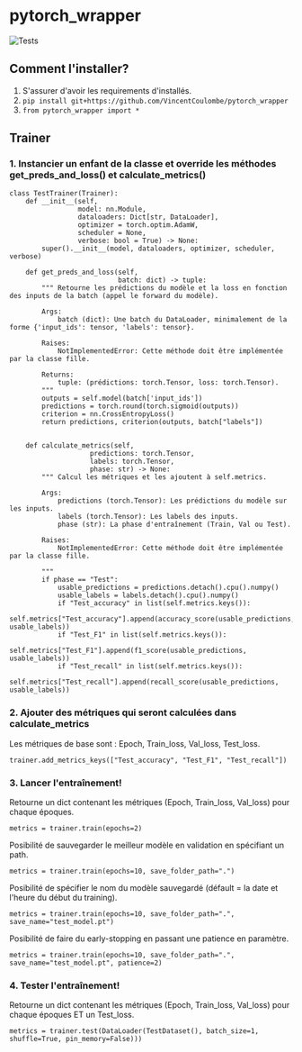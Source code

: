 # pytorch_wrapper
![Tests](https://github.com/VincentCoulombe/pytorch_wrapper/actions/workflows/tests.yml/badge.svg)
## Comment l'installer?
1. S'assurer d'avoir les requirements d'installés.
2. `pip install git+https://github.com/VincentCoulombe/pytorch_wrapper`
3. `from pytorch_wrapper import *`

## Trainer  

### 1. Instancier un enfant de la classe et override les méthodes get_preds_and_loss() et calculate_metrics()
```
class TestTrainer(Trainer):
    def __init__(self,
                 model: nn.Module,
                 dataloaders: Dict[str, DataLoader],
                 optimizer = torch.optim.AdamW,
                 scheduler = None,
                 verbose: bool = True) -> None:
        super().__init__(model, dataloaders, optimizer, scheduler, verbose)
        
    def get_preds_and_loss(self,
                           batch: dict) -> tuple:
        """ Retourne les prédictions du modèle et la loss en fonction des inputs de la batch (appel le forward du modèle).

        Args:
            batch (dict): Une batch du DataLoader, minimalement de la forme {'input_ids': tensor, 'labels': tensor}.

        Raises:
            NotImplementedError: Cette méthode doit être implémentée par la classe fille.

        Returns:
            tuple: (prédictions: torch.Tensor, loss: torch.Tensor).
        """
        outputs = self.model(batch['input_ids'])
        predictions = torch.round(torch.sigmoid(outputs)) 
        criterion = nn.CrossEntropyLoss()
        return predictions, criterion(outputs, batch["labels"])
    
    
    def calculate_metrics(self,
                    predictions: torch.Tensor,
                    labels: torch.Tensor,
                    phase: str) -> None:
        """ Calcul les métriques et les ajoutent à self.metrics.

        Args:
            predictions (torch.Tensor): Les prédictions du modèle sur les inputs.
            labels (torch.Tensor): Les labels des inputs.
            phase (str): La phase d'entraînement (Train, Val ou Test).

        Raises:
            NotImplementedError: Cette méthode doit être implémentée par la classe fille.

        """
        if phase == "Test":
            usable_predictions = predictions.detach().cpu().numpy()
            usable_labels = labels.detach().cpu().numpy()
            if "Test_accuracy" in list(self.metrics.keys()):
                self.metrics["Test_accuracy"].append(accuracy_score(usable_predictions, usable_labels))
            if "Test_F1" in list(self.metrics.keys()):
                self.metrics["Test_F1"].append(f1_score(usable_predictions, usable_labels))
            if "Test_recall" in list(self.metrics.keys()):
                self.metrics["Test_recall"].append(recall_score(usable_predictions, usable_labels))
```

### 2. Ajouter des métriques qui seront calculées dans calculate_metrics

Les métriques de base sont : Epoch, Train_loss, Val_loss, Test_loss.
```
trainer.add_metrics_keys(["Test_accuracy", "Test_F1", "Test_recall"])
```

### 3. Lancer l'entraînement!

Retourne un dict contenant les métriques (Epoch, Train_loss, Val_loss) pour chaque époques.
```
metrics = trainer.train(epochs=2)
```

Posibilité de sauvegarder le meilleur modèle en validation en spécifiant un path.
```
metrics = trainer.train(epochs=10, save_folder_path=".")
```

Posibilité de spécifier le nom du modèle sauvegardé (défault = la date et l'heure du début du training).
```
metrics = trainer.train(epochs=10, save_folder_path=".", save_name="test_model.pt")
```

Posibilité de faire du early-stopping en passant une patience en paramètre.
```
metrics = trainer.train(epochs=10, save_folder_path=".", save_name="test_model.pt", patience=2)
```
 
### 4. Tester l'entraînement!

Retourne un dict contenant les métriques (Epoch, Train_loss, Val_loss) pour chaque époques ET un Test_loss.
```
metrics = trainer.test(DataLoader(TestDataset(), batch_size=1, shuffle=True, pin_memory=False)))
```


